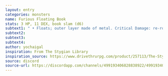 ```yaml
---
layout: entry
categories: monsters 
name: Furious Floating Book
stats: 3 HP, 11 DEX, book slam (d6)
subtext1: " • Floats; outer layer made of metal. Critical Damage: re-roll your CHA as forbidden knowledge is literally hammered into your head."
subtext2: 
subtext3: 
subtext4: 
author: yochaigal
inspiration: From The Stygian Library
inspiration_source: https://www.drivethrurpg.com/product/257113/The-Stygian-Library
source: discord
source-url: https://discordapp.com/channels/499193406828838922/499193406828838924/685533964840075309
---
```

